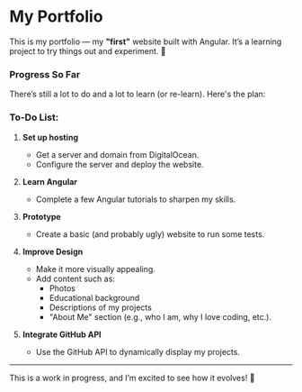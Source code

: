 # My Portfolio

This is my portfolio — my **"first"** website built with Angular. It’s a learning project to try things out and experiment. 🚀

### Progress So Far  
There’s still a lot to do and a lot to learn (or re-learn). Here's the plan:

### To-Do List:  
1. **Set up hosting**  
   - Get a server and domain from DigitalOcean.  
   - Configure the server and deploy the website.  

2. **Learn Angular**  
   - Complete a few Angular tutorials to sharpen my skills.  

3. **Prototype**  
   - Create a basic (and probably ugly) website to run some tests.  

4. **Improve Design**  
   - Make it more visually appealing.  
   - Add content such as:  
     - Photos  
     - Educational background  
     - Descriptions of my projects  
     - "About Me" section (e.g., who I am, why I love coding, etc.).  

5. **Integrate GitHub API**  
   - Use the GitHub API to dynamically display my projects.  

---

This is a work in progress, and I’m excited to see how it evolves! 🎉

